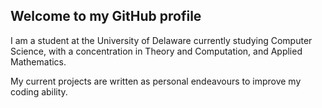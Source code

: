 ## Welcome to my GitHub profile

I am a student at the University of Delaware currently studying Computer Science, with a concentration in Theory and Computation, and Applied Mathematics.

My current projects are written as personal endeavours to improve my coding ability.
